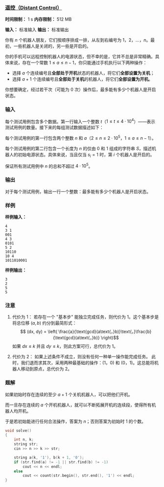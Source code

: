 ### [遥控（Distant Control）](https://ac.nowcoder.com/acm/contest/108300/D)

**时间限制：** 1 s
**内存限制：** 512 MB

**输入：** 标准输入
**输出：** 标准输出



你有 $n$ 个机器人朋友，它们按顺序排成一排，从左到右编号为 $1$，$2$，$\dots$，$n$。最初，一些机器人是关闭的，另一些是开启的。

你的手机可以远程控制机器人的电源状态，但不幸的是，它并不总是非常精确。具体来说，存在一个常数 $1 \le a \le n - 1$，你只能通过手机执行以下两种操作：

* 选择 $a$ 个连续编号且**全部处于开机**状态的机器人，将它们**全部设置为关机**；
* 选择 $a+1$ 个连续编号且**全部处于关机**的机器人，将它们**全部设置为开机**。

你想要确定，经过若干次（可能为 $0$ 次）操作后，最多能有多少个机器人是开启状态。







### 输入

每个测试用例包含多个数据。第一行输入一个整数 $t$（$1 \le t \le 4 \cdot 10^4$）——表示测试用例的数量。接下来的每组测试数据描述如下：

每个测试用例的第一行包含两个整数 $n$ 和 $a$（$2 \le n \le 2 \cdot 10^5$，$1 \le a \le n - 1$）。

每个测试用例的第二行包含一个长度为 $n$ 的仅由 0 和 1 组成的字符串 $S$，描述机器人的初始电源状态。具体来说，当且仅当 $s_i = 1$ 时，第 $i$ 个机器人是开启的。

保证所有测试用例中 $n$ 的总和不超过 $4 \cdot 10^5$。





### 输出

对于每个测试用例，输出一行一个整数：最多能有多少个机器人是开启状态。

 



### 样例

**样例输入：**

```
4
3 1
001
4 3
0101
5 2
10110
10 4
1011010001
```



**样例输出：**

```
3
2
5
5
```





### 注意

1. 代价为 1：
    若存在一个 "基本步" 能独立完成任务，则代价为 1。这个基本步是将总位移 $(a, b)$ 约分到最简形式：$$ (dx, dy) = \left( \frac{a}{\text{gcd}(a\text{，}b)}\text{，}\frac{b}{\text{gcd}(a\text{，}b)} \right)$$如果 $dx \le k$ 并且 $dy \le k$，则此方案可行，总代价为 $1$。

2. 代价为 2：
    如果上述条件不成立，则没有任何一种单一操作能完成任务。
	此时，我们退而求其次，采用两种最基础的操作：$(1$，$0)$ 和 $(0$，$1)$。这总能将机器人移动到原点，总代价为 $2$。






### 题解

如果初始时存在连续的至少 $a + 1$ 个关机机器人，可以把他们开机。

而一旦存在连续的 $a$ 个开机机器人，就可以不断拓展开机的连续段，使得所有机器人均开机。

于是若初始能进行任何合法操作，答案为 $n$；否则答案为初始时 $1$ 的个数。



```cpp
void solve()
{
	int n, k;
	string str;
	cin >> n >> k >> str;

	string a(k, '1'), b(k + 1, '0');
	if (str.find(a) != -1 || str.find(b) != -1)
		cout << n << endl;
	else
		cout << count(str.begin(), str.end(), '1') << endl;
}
```